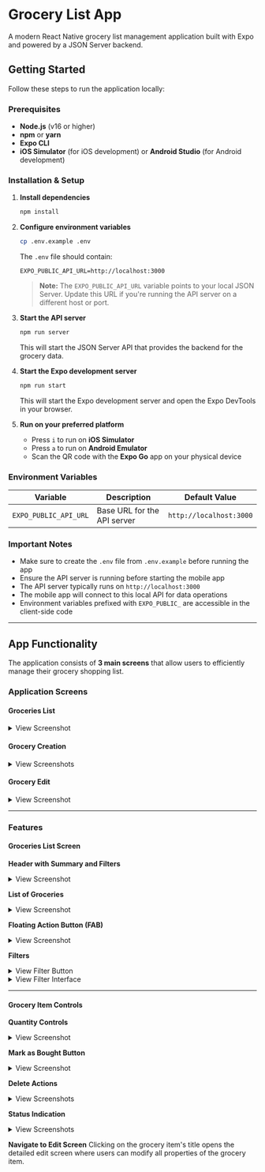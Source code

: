 # Grocery List App

A modern React Native grocery list management application built with Expo and powered by a JSON Server backend.

## Getting Started

Follow these steps to run the application locally:

### Prerequisites

- **Node.js** (v16 or higher)
- **npm** or **yarn**
- **Expo CLI**
- **iOS Simulator** (for iOS development) or **Android Studio** (for Android development)

### Installation & Setup

1. **Install dependencies**
   ```bash
   npm install
   ```

2. **Configure environment variables**
   ```bash
   cp .env.example .env
   ```
   
   The `.env` file should contain:
   ```env
   EXPO_PUBLIC_API_URL=http://localhost:3000
   ```
   
   > **Note:** The `EXPO_PUBLIC_API_URL` variable points to your local JSON Server. Update this URL if you're running the API server on a different host or port.

3. **Start the API server**
   ```bash
   npm run server
   ```
   This will start the JSON Server API that provides the backend for the grocery data.

4. **Start the Expo development server**
   ```bash
   npm run start
   ```
   This will start the Expo development server and open the Expo DevTools in your browser.

5. **Run on your preferred platform**
   - Press `i` to run on **iOS Simulator**
   - Press `a` to run on **Android Emulator**
   - Scan the QR code with the **Expo Go** app on your physical device

### Environment Variables

| Variable | Description | Default Value |
|----------|-------------|---------------|
| `EXPO_PUBLIC_API_URL` | Base URL for the API server | `http://localhost:3000` |

### Important Notes

- Make sure to create the `.env` file from `.env.example` before running the app
- Ensure the API server is running before starting the mobile app
- The API server typically runs on `http://localhost:3000`
- The mobile app will connect to this local API for data operations
- Environment variables prefixed with `EXPO_PUBLIC_` are accessible in the client-side code

---

## App Functionality

The application consists of **3 main screens** that allow users to efficiently manage their grocery shopping list.

### Application Screens

#### Groceries List
<details>
<summary>View Screenshot</summary>

<div align="center">
  <img width="381" height="825" alt="Groceries List Screen" src="https://github.com/user-attachments/assets/16ee4c7a-15e2-4ce1-9860-6923ec2184dd" />
</div>

</details>

#### Grocery Creation
<details>
<summary>View Screenshots</summary>

<div align="center">
  <img width="383" height="818" alt="Grocery Creation Form" src="https://github.com/user-attachments/assets/c0912120-39c8-402f-bf7b-b6172fb67805" />
  <br/><br/>
  <img width="386" height="824" alt="Grocery Creation with Validation" src="https://github.com/user-attachments/assets/b1b8b919-c139-4063-bc12-24972bcda9f1" />
</div>

</details>

#### Grocery Edit
<details>
<summary>View Screenshot</summary>

<div align="center">
  <img width="379" height="821" alt="Grocery Edit Screen" src="https://github.com/user-attachments/assets/ad427f94-b10b-431c-a66d-574dfca9a169" />
</div>

</details>

---

### Features

#### Groceries List Screen

**Header with Summary and Filters**
<details>
<summary>View Screenshot</summary>

<div align="center">
  <img width="392" height="173" alt="Header Section with Summary and Filters" src="https://github.com/user-attachments/assets/df1718fe-af92-4060-bed6-01836dcb84c9" />
</div>

</details>

**List of Groceries**
<details>
<summary>View Screenshot</summary>

<div align="center">
  <img width="382" height="655" alt="Grocery Items List" src="https://github.com/user-attachments/assets/fab5919e-6f64-4459-86eb-f79b5c9405d2" />
</div>

</details>

**Floating Action Button (FAB)**
<details>
<summary>View Screenshot</summary>

<div align="center">
  <img width="74" height="74" alt="Floating Action Button for Adding Items" src="https://github.com/user-attachments/assets/42981884-486e-48f6-928f-5cd0d689499e" />
</div>

Quick access button to create new grocery items.

</details>

**Filters**
<details>
<summary>View Filter Button</summary>

<div align="center">
  <img width="58" height="60" alt="Filter Button" src="https://github.com/user-attachments/assets/3885a305-6db2-4ef3-861d-a3452ae409ac" />
</div>

</details>

<details>
<summary>View Filter Interface</summary>

<div align="center">
  <img width="370" height="605" alt="Filter Interface - Collapsed" src="https://github.com/user-attachments/assets/d0101555-82c7-4c0f-b98a-87233d3455da" />
  <br/><br/>
  <img width="371" height="826" alt="Filter Interface - Expanded" src="https://github.com/user-attachments/assets/acee0f3c-2736-4666-a0b3-6022e364b9aa" />
</div>

Search and filter groceries by name or status.

</details>

---

#### Grocery Item Controls

**Quantity Controls**
<details>
<summary>View Screenshot</summary>

<div align="center">
  <img width="179" height="40" alt="Quantity Increment/Decrement Controls" src="https://github.com/user-attachments/assets/8499179f-fff7-4af5-9b04-7f71f01b64a5" />
</div>

Easily adjust item quantities with + and - buttons.

</details>

**Mark as Bought Button**
<details>
<summary>View Screenshot</summary>

<div align="center">
  <img width="44" height="48" alt="Mark as Bought Button" src="https://github.com/user-attachments/assets/057c4760-cb33-4365-bcb0-c7c0fff6dc61" />
</div>

One-tap button to mark items as purchased (only visible for pending items).

</details>

**Delete Actions**
<details>
<summary>View Screenshots</summary>

<div align="center">
  <img width="50" height="53" alt="Delete Button" src="https://github.com/user-attachments/assets/5887e389-7807-41ad-9697-982464d2a35f" />
  <br/><br/>
  <img width="291" height="159" alt="Delete Confirmation Dialog" src="https://github.com/user-attachments/assets/d191328d-7673-4e90-ad2b-aaeb04c2a559" />
</div>

Safe deletion with confirmation dialog to prevent accidental removals.

</details>

**Status Indication**
<details>
<summary>View Screenshots</summary>

<div align="center">
  <img width="143" height="95" alt="Unchecked Item Status" src="https://github.com/user-attachments/assets/6c193e45-7522-467a-83fb-dde9b32eeab8" />
  <br/><br/>
  <img width="359" height="106" alt="Checked Item with Crossed Out Text" src="https://github.com/user-attachments/assets/21433643-5a34-4f00-9a62-d059343bded9" />
</div>

The checkbox and title work together to show the grocery's purchase status:
- **Unchecked** + Normal title = Item not yet purchased
- **Checked** + Crossed-out title = Item has been purchased

</details>

**Navigate to Edit Screen**
Clicking on the grocery item's title opens the detailed edit screen where users can modify all properties of the grocery item.
